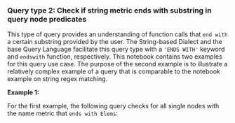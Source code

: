 ### Query type 2: Check if string metric ends with substring in query node predicates


This type of query provides an understanding of function calls that `end with` a certain substring provided by the user. The String-based Dialect and the base Query Language facilitate this query type with a `'ENDS WITH'` keyword and `endswith` function, respectively. This notebook contains two examples for this query use case. The purpose of the second example is to illustrate a relatively complex example of a query that is comparable to the notebook example on string regex matching.

**Example 1:**

For the first example, the following query checks for all single nodes with the name metric that `ends with Elems`: